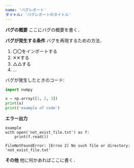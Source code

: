 ```yaml
---
name: 'バグレポート'
タイトル: 'バグレポートのタイトル'
---
```


**バグの概要**
ここにバグの概要を書く．

**バグが発生する条件**
バグを再現するための方法．
1. 〇〇をインポートする
2. ✕✕する
3. △△する
4. ...


バグが発生したときのコード:
```Python
import numpy

x = np.array([1, 2, 3])
print(x)
print('example of code')
```

**エラー出力**
```
example
with open('not_exist_file.txt') as f:
    print(f.read())

FileNotFoundError: [Errno 2] No such file or directory: 'not_exist_file.txt'
```

**その他**
他に何かあればここに書く．
